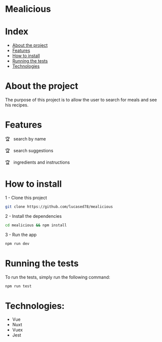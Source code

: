 # Mealicious

# Index

* [About the project](#about-the-project) 
* [Features](#features)
* [How to install](#how-to-install)
* [Running the tests](#running-the-tests)
* [Technologies](#technologies)

# About the project
The purpose of this project is to allow the user to search for meals and see his recipes.

# Features

:trophy: &nbsp; search by name

:trophy: &nbsp; search suggestions

:trophy: &nbsp; ingredients and instructions

# How to install

1 - Clone this project
```bash
git clone https://github.com/lucased78/mealicious
```
2 - Install the dependencies
```bash
cd mealicious && npm install
```

3 - Run the app
```bash
npm run dev
```

# Running the tests
To run the tests, simply run the following command:
```bash
npm run test
```

# Technologies: 
- Vue
- Nuxt
- Vuex
- Jest
